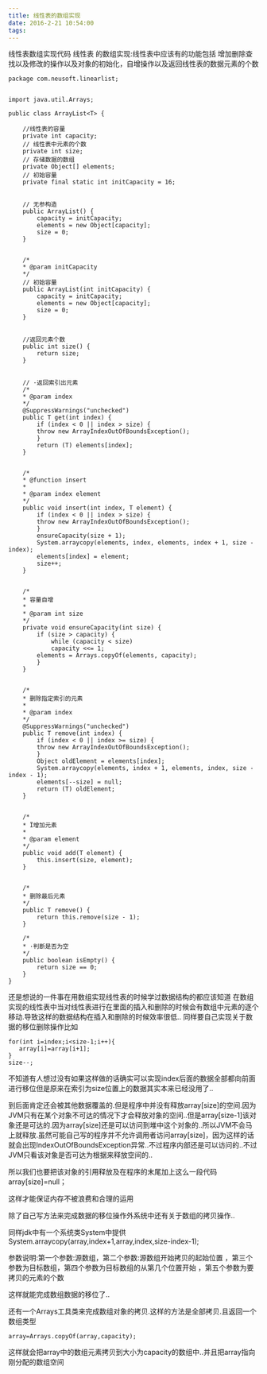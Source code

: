 ```yaml
---
title: 线性表的数组实现
date: 2016-2-21 10:54:00
tags:
---
```


线性表数组实现代码
线性表 的数组实现:线性表中应该有的功能包括
增加删除查找以及修改的操作以及对象的初始化，自增操作以及返回线性表的数据元素的个数

<!-- more -->

	package com.neusoft.linearlist;


	import java.util.Arrays;

	public class ArrayList<T> {

		//线性表的容量
		private int capacity;
		// 线性表中元素的个数
		private int size;
		// 存储数据的数组
		private Object[] elements;
		// 初始容量
		private final static int initCapacity = 16;


		// 无参构造
		public ArrayList() {
		    capacity = initCapacity;
		    elements = new Object[capacity];
		    size = 0;
		}


		/*
		* @param initCapacity
		*/
		// 初始容量
		public ArrayList(int initCapacity) {
		    capacity = initCapacity;
		    elements = new Object[capacity];
		    size = 0;
		}


		//返回元素个数
		public int size() {
		    return size;
		}


		// ·返回索引出元素
		/*
		* @param index
		*/
		@SuppressWarnings("unchecked")
		public T get(int index) {
		    if (index < 0 || index > size) {
		    throw new ArrayIndexOutOfBoundsException();
		    }
		    return (T) elements[index];
		}


		/*
		* @function insert
		* 
		* @param index element
		*/
		public void insert(int index, T element) {
		    if (index < 0 || index > size) {
		    throw new ArrayIndexOutOfBoundsException();
		    }
		    ensureCapacity(size + 1);
		    System.arraycopy(elements, index, elements, index + 1, size - index);
		    elements[index] = element;
		    size++;
		}


		/*
		* 容量自增
		* 
		* @param int size 
		*/
		private void ensureCapacity(int size) {
		    if (size > capacity) {
		        while (capacity < size)
		        capacity <<= 1;
		    elements = Arrays.copyOf(elements, capacity);
		    }
		}


		/*
		* 删除指定索引的元素
		* 
		* @param index
		*/
		@SuppressWarnings("unchecked")
		public T remove(int index) {
		    if (index < 0 || index >= size) {
		    throw new ArrayIndexOutOfBoundsException();
		    }
		    Object oldElement = elements[index];
		    System.arraycopy(elements, index + 1, elements, index, size - index - 1);
		    elements[--size] = null;
		    return (T) oldElement;
		}


		/*
		* Ï增加元素
		* 
		* @param element
		*/
		public void add(T element) {
		    this.insert(size, element);
		}


		/*
		* 删除最后元素
		*/
		public T remove() {
		    return this.remove(size - 1);
		}

		/*
		* ·判断是否为空
		*/
		public boolean isEmpty() {
		    return size == 0;
		}
	}

还是想说的一件事在用数组实现线性表的时候学过数据结构的都应该知道
在数组实现的线性表中当对线性表进行在里面的插入和删除的时候会有数组中元素的逐个移动.导致这样的数据结构在插入和删除的时候效率很低..
同样要自己实现关于数据的移位删除操作比如

	for(int i=index;i<size-1;i++){
	   array[i]=array[i+1];
	}
	size--;

不知道有人想过没有如果这样做的话确实可以实现index后面的数据全部都向前面进行移位但是原来在索引为size位置上的数据其实本来已经没用了..

到后面肯定还会被其他数据覆盖的.但是程序中并没有释放array[size]的空间.因为JVM只有在某个对象不可达的情况下才会释放对象的空间..但是array[size-1]该对象还是可达的.因为array[size]还是可以访问到堆中这个对象的..所以JVM不会马上就释放.虽然可能自己写的程序并不允许调用者访问array[size]，因为这样的话就会出现IndexOutOfBoundsException异常..不过程序内部还是可以访问的..不过JVM只看该对象是否可达为根据来释放空间的..

所以我们也要把该对象的引用释放及在程序的末尾加上这么一段代码array[size]=null；

这样才能保证内存不被浪费和合理的运用

除了自己写方法来完成数据的移位操作外系统中还有关于数组的拷贝操作..

同样jdk中有一个系统类System中提供System.arraycopy(array,index+1,array,index,size-index-1);

参数说明:第一个参数:源数组，第二个参数:源数组开始拷贝的起始位置 ，第三个参数为目标数组，第四个参数为目标数组的从第几个位置开始 ，第五个参数为要拷贝的元素的个数

这样就能完成数组数据的移位了..

还有一个Arrays工具类来完成数组对象的拷贝.这样的方法是全部拷贝.且返回一个数组类型

	array=Arrays.copyOf(array,capacity);

这样就会把array中的数组元素拷贝到大小为capacity的数组中..并且把array指向刚分配的数组空间